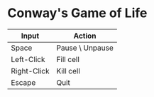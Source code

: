 # Conway's Game of Life

 Input | Action
----------------|-----------------
   Space       | Pause \ Unpause  
   Left-Click  | Fill cell  
   Right-Click | Kill cell 
   Escape      | Quit
  
